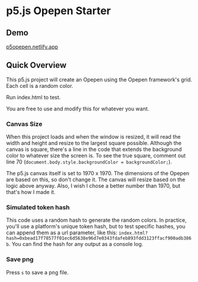 # p5.js Opepen Starter

## Demo

[p5opepen.netlify.app](https://p5opepen.netlify.app)

## Quick Overview

This p5.js project will create an Opepen using the Opepen framework's grid. Each cell is a random color.

Run index.html to test.

You are free to use and modify this for whatever you want.

### Canvas Size
When this project loads and when the window is resized, it will read the width and height and resize to the largest square possible. Although the canvas is square, there's a line in the code that extends the background color to whatever size the screen is. To see the true square, comment out line 70 (`document.body.style.backgroundColor = backgroundColor;`).

The p5.js canvas itself is set to 1970 x 1970. The dimensions of the Opepen are based on this, so don't change it. The canvas will resize based on the logic above anyway. Also, I wish I chose a better number than 1970, but that's how I made it.

### Simulated token hash
This code uses a random hash to generate the random colors. In practice, you'll use a platform's unique token hash, but to test specific hashes, you can append them as a url parameter, like this: `index.html?hash=0xbead17f78577f01ec6d5638e96d7e0343fdafeb893fdd3123ffacf900adb386b`. You can find the hash for any output as a console log.

### Save png
Press `s` to save a png file.
